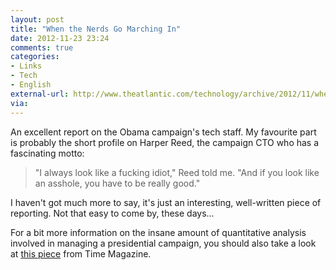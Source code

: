 ```yaml
---
layout: post
title: "When the Nerds Go Marching In"
date: 2012-11-23 23:24
comments: true
categories: 
- Links
- Tech
- English
external-url: http://www.theatlantic.com/technology/archive/2012/11/when-the-nerds-go-marching-in/265325/2/?single_page=true
via:
---
```


An excellent report on the Obama campaign's tech staff. My favourite part is probably the short profile on Harper Reed, the campaign CTO who has a fascinating motto:
> "I always look like a fucking idiot," Reed told me. "And if you look like an asshole, you have to be really good."

I haven't got much more to say, it's just an interesting, well-written piece of reporting. Not that easy to come by, these days...

For a bit more information on the insane amount of quantitative analysis involved in managing a presidential campaign, you should also take a look at [this piece]( http://swampland.time.com/2012/11/07/inside-the-secret-world-of-quants-and-data-crunchers-who-helped-obama-win/print/ "Time Magazine on the analytics behind the Obama campaign" ) from Time Magazine.